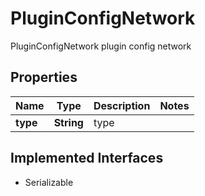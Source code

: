

# PluginConfigNetwork

PluginConfigNetwork plugin config network

## Properties

Name | Type | Description | Notes
------------ | ------------- | ------------- | -------------
**type** | **String** | type | 


## Implemented Interfaces

* Serializable


